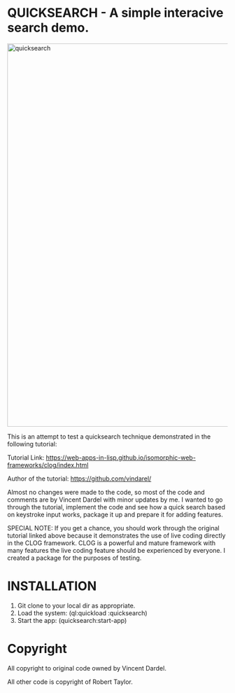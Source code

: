 # QUICKSEARCH - A simple interacive search demo.

<img width="800" height="875" alt="quicksearch" src="https://github.com/user-attachments/assets/50c1d4b4-6060-4363-b379-ddee1bc954d2" />

This is an attempt to test a quicksearch technique demonstrated in the following tutorial:

Tutorial Link: https://web-apps-in-lisp.github.io/isomorphic-web-frameworks/clog/index.html

Author of the tutorial: https://github.com/vindarel/

Almost no changes were made to the code, so most of the code and comments are by Vincent Dardel with minor updates by me. I wanted to go through the tutorial, implement the code and see how a quick search based on keystroke input works, package it up and prepare it for adding features. 

SPECIAL NOTE: If you get a chance, you should work through the original tutorial linked above because it demonstrates the use of live coding directly in the CLOG framework. CLOG is a powerful and mature framework with many features the live coding feature should be experienced by everyone. I created a package for the purposes of
testing.

# INSTALLATION

1) Git clone to your local dir as appropriate.
2) Load the system: (ql:quickload :quicksearch)
3) Start the app: (quicksearch:start-app)

# Copyright

All copyright to original code owned by Vincent Dardel.

All other code is copyright of Robert Taylor.

